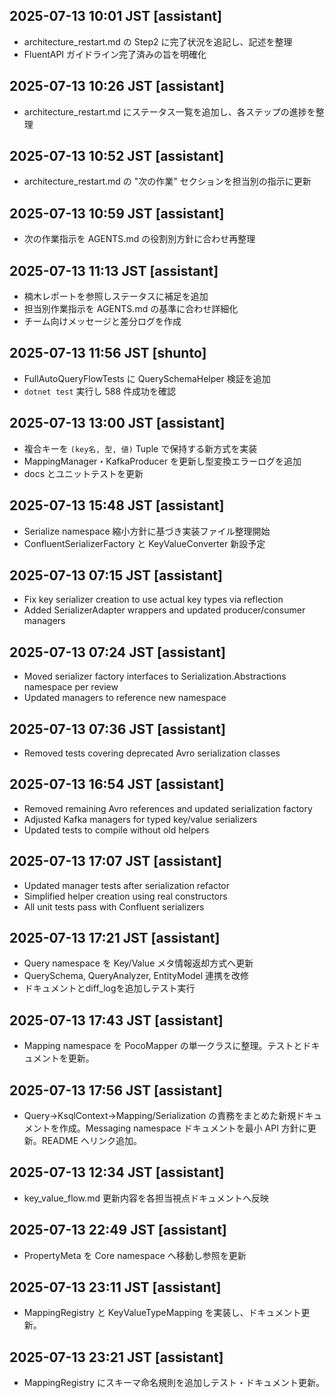 ## 2025-07-13 10:01 JST [assistant]
- architecture_restart.md の Step2 に完了状況を追記し、記述を整理
- FluentAPI ガイドライン完了済みの旨を明確化

## 2025-07-13 10:26 JST [assistant]
- architecture_restart.md にステータス一覧を追加し、各ステップの進捗を整理
 
## 2025-07-13 10:52 JST [assistant]
- architecture_restart.md の "次の作業" セクションを担当別の指示に更新
## 2025-07-13 10:59 JST [assistant]
- 次の作業指示を AGENTS.md の役割別方針に合わせ再整理
## 2025-07-13 11:13 JST [assistant]
- 楠木レポートを参照しステータスに補足を追加
- 担当別作業指示を AGENTS.md の基準に合わせ詳細化
- チーム向けメッセージと差分ログを作成
## 2025-07-13 11:56 JST [shunto]
- FullAutoQueryFlowTests に QuerySchemaHelper 検証を追加
- `dotnet test` 実行し 588 件成功を確認

## 2025-07-13 13:00 JST [assistant]
- 複合キーを `(key名, 型, 値)` Tuple で保持する新方式を実装
- MappingManager・KafkaProducer を更新し型変換エラーログを追加
- docs とユニットテストを更新

## 2025-07-13 15:48 JST [assistant]
- Serialize namespace 縮小方針に基づき実装ファイル整理開始
- ConfluentSerializerFactory と KeyValueConverter 新設予定
## 2025-07-13 07:15 JST [assistant]
- Fix key serializer creation to use actual key types via reflection
- Added SerializerAdapter wrappers and updated producer/consumer managers
## 2025-07-13 07:24 JST [assistant]
- Moved serializer factory interfaces to Serialization.Abstractions namespace per review
- Updated managers to reference new namespace

## 2025-07-13 07:36 JST [assistant]
- Removed tests covering deprecated Avro serialization classes
## 2025-07-13 16:54 JST [assistant]
- Removed remaining Avro references and updated serialization factory
- Adjusted Kafka managers for typed key/value serializers
- Updated tests to compile without old helpers

## 2025-07-13 17:07 JST [assistant]
- Updated manager tests after serialization refactor
- Simplified helper creation using real constructors
- All unit tests pass with Confluent serializers
## 2025-07-13 17:21 JST [assistant]
- Query namespace を Key/Value メタ情報返却方式へ更新
- QuerySchema, QueryAnalyzer, EntityModel 連携を改修
- ドキュメントとdiff_logを追加しテスト実行
## 2025-07-13 17:43 JST [assistant]
- Mapping namespace を PocoMapper の単一クラスに整理。テストとドキュメントを更新。
## 2025-07-13 17:56 JST [assistant]
- Query→KsqlContext→Mapping/Serialization の責務をまとめた新規ドキュメントを作成。Messaging namespace ドキュメントを最小 API 方針に更新。README へリンク追加。
## 2025-07-13 12:34 JST [assistant]
- key_value_flow.md 更新内容を各担当視点ドキュメントへ反映
## 2025-07-13 22:49 JST [assistant]
- PropertyMeta を Core namespace へ移動し参照を更新
## 2025-07-13 23:11 JST [assistant]
- MappingRegistry と KeyValueTypeMapping を実装し、ドキュメント更新。

## 2025-07-13 23:21 JST [assistant]
- MappingRegistry にスキーマ命名規則を追加しテスト・ドキュメント更新。

